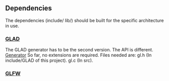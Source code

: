 ## Dependencies 

The dependencies (include/ lib/) should be built for the specific architecture in use.

### [GLAD](https://github.com/Dav1dde/glad)
    
The GLAD generator has to be the second version. The API is different.
    [Generator](https://gen.glad.sh/)
 So far, no extensions are required. Files needed are:
    gl.h (In include/GLAD of this project).
    gl.c (In src).


### [GLFW](https://www.glfw.org/)
